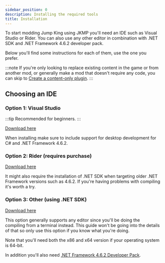 ```yaml
---
sidebar_position: 0
description: Installing the required tools
title: Installation
---
```


To start modding Jump King using JKMP you'll need an IDE such as Visual Studio or Rider. You can also use any other editor in combination with .NET SDK and .NET Framework 4.6.2 developer pack.

Below you'll find some instructions for each of them, use the one you prefer.

:::note
If you're only looking to replace existing content in the game or from another mod, or generally make a mod that doesn't require any code, you can skip to [Create a content-only plugin](./project-setup/content-plugin.md).
:::

## Choosing an IDE

### Option 1: Visual Studio
:::tip
Recommended for beginners.
:::

[Download here](https://visualstudio.microsoft.com/downloads)

When installing make sure to include support for desktop development for C# and .NET Framework 4.6.2.

### Option 2: Rider (requires purchase)
[Download here](https://www.jetbrains.com/rider)

It might also require the installation of .NET SDK when targeting older .NET Framework versions such as 4.6.2. If you're having problems with compiling it's worth a try.

### Option 3: Other (using .NET SDK)
[Download here](https://dotnet.microsoft.com/en-us/download)

This option generally supports any editor since you'll be doing the compiling from a terminal instead. This guide won't be going into the details of that so only use this option if you know what you're doing.

Note that you'll need both the x86 and x64 version if your operating system is 64-bit.

In addition you'll also need [.NET Framework 4.6.2 Developer Pack](https://dotnet.microsoft.com/en-us/download/dotnet-framework/thank-you/net462-developer-pack-offline-installer).

